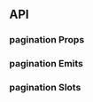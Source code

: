 ## API

### pagination Props

<field-table :data="paginationProps"/>

### pagination Emits

<field-table :data="paginationEmits" type="emits"/>

### pagination Slots

<field-table :data="paginationSlots" type="slots"/>

<script setup>
import { ref } from 'vue';

const paginationProps = ref([
  {
    name: 'total',
    desc: '数据总数 (必填)',
    type: 'number',
    value: '-',
  },
  {
    name: 'current',
    desc: '当前的页数 (v-model)',
    type: 'number',
    value: '-',
  },
  {
    name: 'default-current',
    desc: '默认的页数（非受控状态）',
    type: 'number',
    value: '1',
  },
  {
    name: 'page-size',
    desc: '每页展示的数据条数 (v-model)',
    type: 'number',
    value: '-',
  },
  {
    name: 'default-page-size',
    desc: '默认每页展示的数据条数（非受控状态）',
    type: 'number',
    value: '10',
  },
  {
    name: 'disabled',
    desc: '是否禁用',
    type: 'boolean',
    value: '`false`',
  },
  {
    name: 'hide-on-single-page',
    desc: '单页时是否隐藏分页',
    type: 'boolean',
    value: '`false`',
  },
  {
    name: 'simple',
    desc: '是否为简单模式',
    type: 'boolean',
    value: '`false`',
  },
  {
    name: 'show-total',
    desc: '是否显示数据总数',
    type: 'boolean',
    value: '`false`',
  },
  {
    name: 'show-more',
    desc: '是否显示更多按钮',
    type: 'boolean',
    value: '`false`',
  },
  {
    name: 'show-jumper',
    desc: '是否显示跳转',
    type: 'boolean',
    value: '`false`',
  },
  {
    name: 'show-page-size',
    desc: '是否显示数据条数选择器',
    type: 'boolean',
    value: '`false`',
  },
  {
    name: 'page-size-options',
    desc: '数据条数选择器的选项列表',
    type: 'number[]',
    value: '',
  },
  {
    name: 'page-size-props',
    desc: '数据条数选择器的Props',
    type: 'SelectProps',
    value: '-',
  },
  {
    name: 'size',
    desc: '分页选择器的大小',
    type: '\'mini\' | \'small\' | \'medium\' | \'large\'',
    value: '\'medium\'',
  },
  {
    name: 'page-item-style',
    desc: '分页按钮的样式',
    type: 'CSSProperties',
    value: '-',
  },
  {
    name: 'active-page-item-style',
    desc: '当前分页按钮的样式',
    type: 'CSSProperties',
    value: '-',
  },
  {
    name: 'base-size',
    desc: '计算显示省略的基础个数。显示省略的个数为 baseSize + 2 * bufferSize',
    type: 'number',
    value: '6',
  },
  {
    name: 'buffer-size',
    desc: '显示省略号时，当前页码左右显示的页码个数',
    type: 'number',
    value: '2',
  },
  {
    name: 'auto-adjust',
    desc: '是否在改变数据条数时调整页码',
    type: 'boolean',
    value: '`true` (2.34.0)',
  },
]);

const paginationEmits = ref([
  {
    name: 'change',
    desc: '页码改变时触发',
    type: 'current: number',
    value: '-',
  },
  {
    name: 'page-size-change',
    desc: '数据条数改变时触发',
    type: 'pageSize: number',
    value: '-',
  },
]);

const paginationSlots = ref([
  {
    name: 'total',
    desc: '总数',
    type: 'total: number',
    value: '2.9.0',
  },
  {
    name: 'page-item-ellipsis',
    desc: '分页按钮（省略）',
    type: '-',
    value: '2.9.0',
  },
  {
    name: 'page-item-step',
    desc: '分页按钮（步）',
    type: 'type: \'previous\'|\'next\'',
    value: '2.9.0',
  },
  {
    name: 'page-item',
    desc: '分页按钮',
    type: 'page: number',
    value: '2.9.0',
  },
]);
</script>
